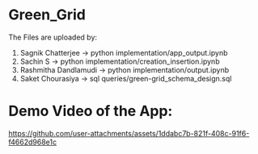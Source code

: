 # Green_Grid
The Files are uploaded by:
1.  Sagnik Chatterjee -> python implementation/app_output.ipynb
2.  Sachin S -> python implementation/creation_insertion.ipynb
3.  Rashmitha Dandlamudi -> python implementation/output.ipynb
4.  Saket Chourasiya -> sql queries/green-grid_schema_design.sql



# Demo Video of the App:
https://github.com/user-attachments/assets/1ddabc7b-821f-408c-91f6-f4662d968e1c





